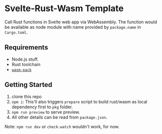 # Svelte-Rust-Wasm Template

Call Rust functions in Svelte web app via WebAssembly. The function would be available as node module with name provided by `package.name` in `Cargo.toml`.

## Requirements 
* Node.js stuff.
* Rust toolchain
* [`wasm-pack`](https://rustwasm.github.io/wasm-pack/installer/)

## Getting Started
1. clone this repo
2. `npm i`: This'll also triggers `prepare` script to build rust/wasm as local dependency first to `pkg` folder.
3. `npm run preview` to serve preview.
4. All other details can be read from `package.json`.

Note: `npm run dev` or `check:watch` wouldn't work, for now.
